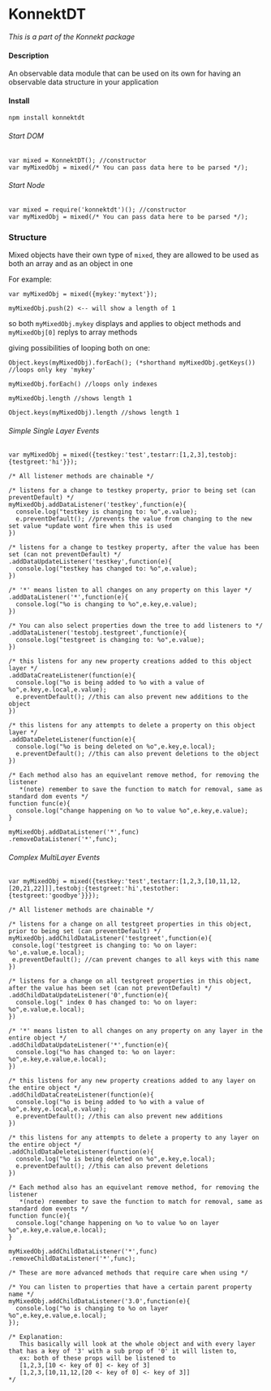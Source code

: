 # KonnektDT
*This is a part of the Konnekt package*

#### Description
An observable data module that can be used on its own for having an observable data structure in your application

#### Install

`npm install konnektdt`

###### Start DOM
    var mixed = KonnektDT(); //constructor
    var myMixedObj = mixed(/* You can pass data here to be parsed */);

###### Start Node
    var mixed = require('konnektdt')(); //constructor
    var myMixedObj = mixed(/* You can pass data here to be parsed */);

### Structure
Mixed objects have their own type of `mixed`, they are allowed to be used as both an array and as an object in one

For example:

    var myMixedObj = mixed({mykey:'mytext'});

    myMixedObj.push(2) <-- will show a length of 1

so both `myMixedObj.mykey` displays and applies to object methods and `myMixedObj[0]` replys to array methods

giving possibilities of looping both on one:

    Object.keys(myMixedObj).forEach(); (*shorthand myMixedObj.getKeys()) //loops only key 'mykey'

    myMixedObj.forEach() //loops only indexes

    myMixedObj.length //shows length 1

    Object.keys(myMixedObj).length //shows length 1

###### Simple Single Layer Events

    var myMixedObj = mixed({testkey:'test',testarr:[1,2,3],testobj:{testgreet:'hi'}});

    /* All listener methods are chainable */

    /* listens for a change to testkey property, prior to being set (can preventDefault) */
    myMixedObj.addDataListener('testkey',function(e){ 
      console.log("testkey is changing to: %o",e.value);
      e.preventDefault(); //prevents the value from changing to the new set value *update wont fire when this is used
    })

    /* listens for a change to testkey property, after the value has been set (can not preventDefault) */
    .addDataUpdateListener('testkey',function(e){
      console.log("testkey has changed to: %o",e.value);
    })

    /* '*' means listen to all changes on any property on this layer */
    .addDataListener('*',function(e){
      console.log("%o is changing to %o",e.key,e.value);
    })

    /* You can also select properties down the tree to add listeners to */
    .addDataListener('testobj.testgreet',function(e){
      console.log("testgreet is changing to: %o",e.value);
    })

    /* this listens for any new property creations added to this object layer */
    .addDataCreateListener(function(e){
      console.log("%o is being added to %o with a value of %o",e.key,e.local,e.value);
      e.preventDefault(); //this can also prevent new additions to the object
    })

    /* this listens for any attempts to delete a property on this object layer */
    .addDataDeleteListener(function(e){
      console.log("%o is being deleted on %o",e.key,e.local);
      e.preventDefault(); //this can also prevent deletions to the object
    })

    /* Each method also has an equivelant remove method, for removing the listener 
       *(note) remember to save the function to match for removal, same as standard dom events */
    function func(e){
      console.log("change happening on %o to value %o",e.key,e.value);
    }

    myMixedObj.addDataListener('*',func)
    .removeDataListener('*',func);

###### Complex MultiLayer Events

    var myMixedObj = mixed({testkey:'test',testarr:[1,2,3,[10,11,12,[20,21,22]]],testobj:{testgreet:'hi',testother:{testgreet:'goodbye'}}});

    /* All listener methods are chainable */

    /* listens for a change on all testgreet properties in this object, prior to being set (can preventDefault) */
    myMixedObj.addChildDataListener('testgreet',function(e){
     console.log('testgreet is changing to: %o on layer: %o',e.value,e.local);
     e.preventDefault(); //can prevent changes to all keys with this name
    })

    /* listens for a change on all testgreet properties in this object, after the value has been set (can not preventDefault) */
    .addChildDataUpdateListener('0',function(e){
      console.log(" index 0 has changed to: %o on layer: %o",e.value,e.local);
    })

    /* '*' means listen to all changes on any property on any layer in the entire object */
    .addChildDataUpdateListener('*',function(e){
      console.log("%o has changed to: %o on layer: %o",e.key,e.value,e.local);
    })

    /* this listens for any new property creations added to any layer on the entire object */
    .addChildDataCreateListener(function(e){
      console.log("%o is being added to %o with a value of %o",e.key,e.local,e.value);
      e.preventDefault(); //this can also prevent new additions
    })

    /* this listens for any attempts to delete a property to any layer on the entire object */
    .addChildDataDeleteListener(function(e){
      console.log("%o is being deleted on %o",e.key,e.local);
      e.preventDefault(); //this can also prevent deletions
    })

    /* Each method also has an equivelant remove method, for removing the listener 
       *(note) remember to save the function to match for removal, same as standard dom events */
    function func(e){
      console.log("change happening on %o to value %o on layer %o",e.key,e.value,e.local);
    }

    myMixedObj.addChildDataListener('*',func)
    .removeChildDataListener('*',func);

    /* These are more advanced methods that require care when using */

    /* You can listen to properties that have a certain parent property name */
    myMixedObj.addChildDataListener('3.0',function(e){
      console.log("%o is changing to %o on layer %o",e.key,e.value,e.local);
    });

    /* Explanation: 
       This basically will look at the whole object and with every layer that has a key of '3' with a sub prop of '0' it will listen to,
       ex: both of these props will be listened to
       [1,2,3,[10 <- key of 0] <- key of 3]
       [1,2,3,[10,11,12,[20 <- key of 0] <- key of 3]]
    */